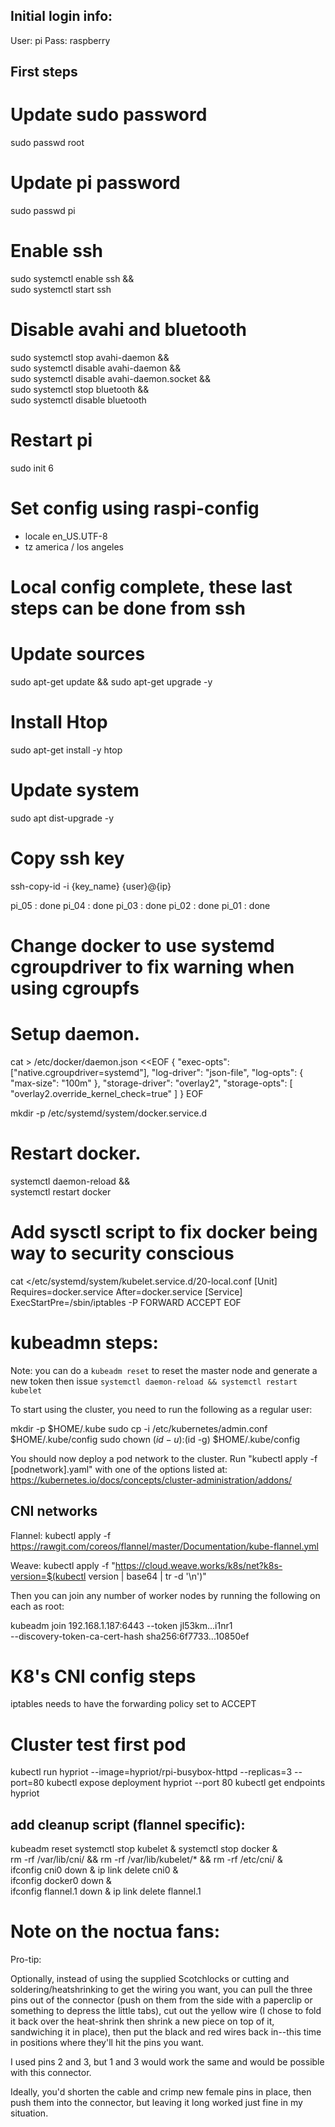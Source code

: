 ## Initial login info:
User: pi
Pass: raspberry

## First steps

# Update sudo password
 sudo passwd root

# Update pi password
 sudo passwd pi

# Enable ssh
 sudo systemctl enable ssh && \
 sudo systemctl start ssh

# Disable avahi and bluetooth
 sudo systemctl stop avahi-daemon  && \
 sudo systemctl disable avahi-daemon  && \
 sudo systemctl disable avahi-daemon.socket  && \
 sudo systemctl stop bluetooth  && \
 sudo systemctl disable bluetooth

# Restart pi
 sudo init 6

# Set config using raspi-config
 - locale en_US.UTF-8
 - tz america / los angeles

# Local config complete, these last steps can be done from ssh

# Update sources
 sudo apt-get update && sudo apt-get upgrade -y

# Install Htop
 sudo apt-get install -y htop

# Update system
 sudo apt dist-upgrade -y 

# Copy ssh key
 ssh-copy-id -i {key_name} {user}@{ip}



 pi_05 : done
 pi_04 : done
 pi_03 : done
 pi_02 : done
 pi_01 : done


# Change docker to use systemd cgroupdriver to fix warning when using cgroupfs
# Setup daemon.
cat > /etc/docker/daemon.json <<EOF
{
  "exec-opts": ["native.cgroupdriver=systemd"],
  "log-driver": "json-file",
  "log-opts": {
    "max-size": "100m"
  },
  "storage-driver": "overlay2",
  "storage-opts": [
    "overlay2.override_kernel_check=true"
    ]
}
EOF

mkdir -p /etc/systemd/system/docker.service.d

# Restart docker.
systemctl daemon-reload && \
systemctl restart docker

# Add sysctl script to fix docker being way to security conscious
cat <<EOF >/etc/systemd/system/kubelet.service.d/20-local.conf
[Unit]
Requires=docker.service
After=docker.service
[Service]
ExecStartPre=/sbin/iptables -P FORWARD ACCEPT
EOF

# kubeadmn steps:

Note: you can do a `kubeadm reset` to reset the master node and generate a new token
then issue `systemctl daemon-reload && systemctl restart kubelet`

To start using the cluster, you need to run the following as a regular user:

  mkdir -p $HOME/.kube
  sudo cp -i /etc/kubernetes/admin.conf $HOME/.kube/config
  sudo chown $(id -u):$(id -g) $HOME/.kube/config

You should now deploy a pod network to the cluster.
Run "kubectl apply -f [podnetwork].yaml" with one of the options listed at:
  https://kubernetes.io/docs/concepts/cluster-administration/addons/

## CNI networks
Flannel: kubectl apply -f https://rawgit.com/coreos/flannel/master/Documentation/kube-flannel.yml

Weave: kubectl apply -f "https://cloud.weave.works/k8s/net?k8s-version=$(kubectl version | base64 | tr -d '\n')"


Then you can join any number of worker nodes by running the following on each as root:

kubeadm join 192.168.1.187:6443 --token jl53km...i1nr1 \
    --discovery-token-ca-cert-hash sha256:6f7733...10850ef


# K8's CNI config steps

iptables needs to have the forwarding policy set to ACCEPT


# Cluster test first pod

kubectl run hypriot --image=hypriot/rpi-busybox-httpd --replicas=3 --port=80
kubectl expose deployment hypriot --port 80
kubectl get endpoints hypriot

## add cleanup script (flannel specific):
kubeadm reset
systemctl stop kubelet & systemctl stop docker & \
rm -rf /var/lib/cni/ && rm -rf /var/lib/kubelet/* && rm -rf /etc/cni/ & \
ifconfig cni0 down & ip link delete cni0 & \
ifconfig docker0 down & \
ifconfig flannel.1 down & ip link delete flannel.1

# Note on the noctua fans:
Pro-tip:

Optionally, instead of using the supplied Scotchlocks or cutting and soldering/heatshrinking to get the wiring you want, you can pull the three pins out of the connector (push on them from the side with a paperclip or something to depress the little tabs), cut out the yellow wire (I chose to fold it back over the heat-shrink then shrink a new piece on top of it, sandwiching it in place), then put the black and red wires back in--this time in positions where they'll hit the pins you want.

I used pins 2 and 3, but 1 and 3 would work the same and would be possible with this connector.

Ideally, you'd shorten the cable and crimp new female pins in place, then push them into the connector, but leaving it long worked just fine in my situation.
